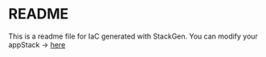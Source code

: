 # README
This is a readme file for IaC generated with StackGen.
You can modify your appStack -> [here](http://main.dev.stackgen.com/appstacks/a8a3513d-0f8c-497d-9d22-efdf3a620bb1)
